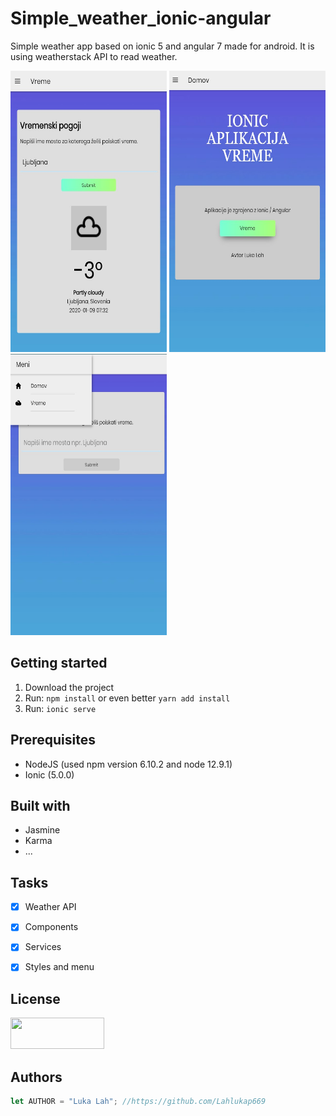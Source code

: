 # Simple_weather_ionic-angular
Simple weather app based on ionic 5 and angular 7 made for android. It is using weatherstack API to read weather.

<img src="src/assets/vreme.jpg" width="250" height="450"/>   <img src="src/assets/domov.jpg" width="250" height="450"/>   <img src="src/assets/meni.jpg" width="250" height="450"/>


## Getting started
1. Download the project
2. Run: ```npm install``` or even better ```yarn add install```
3. Run: ```ionic serve```

## Prerequisites
* NodeJS (used npm version 6.10.2 and node 12.9.1)
* Ionic (5.0.0)

## Built with
* Jasmine
* Karma
* ...

## Tasks
- [x] Weather API
- [x] Components
- [x] Services
- [x] Styles and menu


## License
<img src="https://blog.leadquizzes.com/wp-content/uploads/2018/11/cczero.jpg" width="150" height="50"/>

## Authors
```JavaScript
let AUTHOR = "Luka Lah"; //https://github.com/Lahlukap669
```
